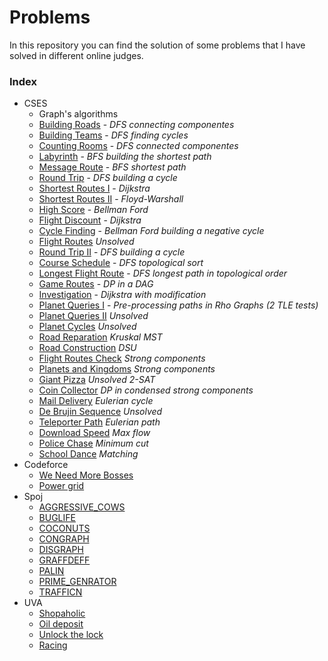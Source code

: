 # Problems
In this repository you can find the solution of some problems that I have solved in different online judges.

### Index
- CSES
    - Graph's algorithms
    - [Building Roads](cses/graphs/building_roads.cpp) - _DFS connecting componentes_
    - [Building Teams](cses/graphs/building_teams.cpp) - _DFS finding cycles_
    - [Counting Rooms](cses/graphs/counting_rooms.cpp) - _DFS connected componentes_
    - [Labyrinth](cses/graphs/labyrinth.cpp) - _BFS building the shortest path_
    - [Message Route](cses/graphs/message_route.cpp) - _BFS shortest path_
    - [Round Trip](cses/graphs/round_trips.cpp) - _DFS building a cycle_
    - [Shortest Routes I](cses/graphs/shortest_routes_i.cpp) - _Dijkstra_
    - [Shortest Routes II](cses/graphs/shortest_routes_ii.cpp) - _Floyd-Warshall_
    - [High Score](cses/graphs/high_score.cpp) - _Bellman Ford_
    - [Flight Discount](cses/graphs/flight_discount.cpp) - _Dijkstra_
    - [Cycle Finding](cses/graphs/cycle_finding.cpp) - _Bellman Ford building a negative cycle_
    - [Flight Routes](cses/graphs/flight_routes.cpp) _Unsolved_
    - [Round Trip II](cses/graphs/round_trip_II.cpp) - _DFS building a cycle_
    - [Course Schedule](cses/graphs/course_schedule.cpp) - _DFS topological sort_
    - [Longest Flight Route](cses/graphs/longest_flight_route.cpp) - _DFS longest path in topological order_
    - [Game Routes](cses/graphs/game_routes.cpp) - _DP in a DAG_
    - [Investigation](cses/graphs/investigation.cpp) - _Dijkstra with modification_
    - [Planet Queries I](cses/graphs/planet_queries_I.cpp) - _Pre-processing paths in Rho Graphs (2 TLE tests)_
    - [Planet Queries II](cses/graphs/planet_queries_II.cpp) _Unsolved_
    - [Planet Cycles](cses/graphs/plantes_cycles.cpp) _Unsolved_
    - [Road Reparation](cses/graphs/road_reparation.cpp) _Kruskal MST_
    - [Road Construction](cses/graphs/road_construction.cpp) _DSU_
    - [Flight Routes Check](cses/graphs/flight_routes_check.cpp) _Strong components_
    - [Planets and Kingdoms](cses/graphs/planets_and_kingdoms.cpp) _Strong components_
    - [Giant Pizza](cses/graphs/giant_pizza.cpp) _Unsolved_ _2-SAT_
    - [Coin Collector](cses/graphs/coin_collector.cpp) _DP in condensed strong components_
    - [Mail Delivery](cses/graphs/mail_delivery.cpp) _Eulerian cycle_
    - [De Brujin Sequence](cses/) _Unsolved_
    - [Teleporter Path](cses/graphs/teleporter_path.cpp) _Eulerian path_
    - [Download Speed](cses/graphs/download_speed.cpp) _Max flow_
    - [Police Chase](cses/graphs/police_chase.cpp) _Minimum cut_
    - [School Dance](cses/graphs/school_dance.cpp) _Matching_
- Codeforce
    - [We Need More Bosses](codeforce/we_need_more_bosses.cpp)
    - [Power grid](codeforce/power_grid.cpp)
- Spoj
    - [AGGRESSIVE_COWS](spoj/aggressive_cows.cpp)
    - [BUGLIFE](spoj/buglife.cpp)
    - [COCONUTS](spoj/coconuts.cpp)
    - [CONGRAPH](spoj/congraph.cpp)
    - [DISGRAPH](spoj/disgraph.cpp)
    - [GRAFFDEFF](spoj/graffdef.cpp)
    - [PALIN](spoj/palin.cpp)
    - [PRIME_GENRATOR](spoj/prime_generator.cpp)
    - [TRAFFICN](spoj/trafficn.cpp)
- UVA
    - [Shopaholic](uva/shopaholic.cpp)
    - [Oil deposit](uva/oil_deposit.cpp)
    - [Unlock the lock](uva/unlock_the_lock.cpp)
    - [Racing](uva/racing.cpp)